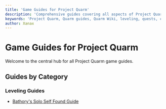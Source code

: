 ```yaml
---
title: 'Game Guides for Project Quarm'
description: 'Comprehensive guides covering all aspects of Project Quarm, including leveling, quests, classes, and more.'
keywords: 'Project Quarm, Quarm guides, Quarm Wiki, leveling, quests, classes, epics, gear, items, stats'
author: Xanax
---
```


# Game Guides for Project Quarm

Welcome to the central hub for all Project Quarm game guides.

## Guides by Category

### Leveling Guides

- [Bathory's Solo Self Found Guide](BathorySSFGuide)
